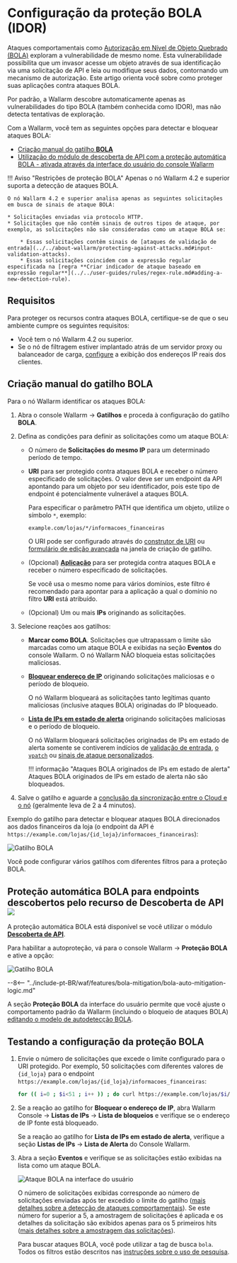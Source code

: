 [variability-in-endpoints-docs]:       ../../about-wallarm/api-discovery.md#variability-in-endpoints
[changes-in-api-docs]:       ../../user-guides/api-discovery.md#tracking-changes-in-api
[bola-protection-for-endpoints-docs]:  ../../about-wallarm/api-discovery.md#automatic-bola-protection

# Configuração da proteção BOLA (IDOR)

Ataques comportamentais como [Autorização em Nível de Objeto Quebrado (BOLA)](../../attacks-vulns-list.md#broken-object-level-authorization-bola) exploram a vulnerabilidade de mesmo nome. Esta vulnerabilidade possibilita que um invasor acesse um objeto através de sua identificação via uma solicitação de API e leia ou modifique seus dados, contornando um mecanismo de autorização. Este artigo orienta você sobre como proteger suas aplicações contra ataques BOLA.

Por padrão, a Wallarm descobre automaticamente apenas as vulnerabilidades do tipo BOLA (também conhecida como IDOR), mas não detecta tentativas de exploração.

Com a Wallarm, você tem as seguintes opções para detectar e bloquear ataques BOLA:

* [Criação manual do gatilho **BOLA**](#criacao-manual-do-gatilho-BOLA)
* [Utilização do módulo de descoberta de API com a proteção automática BOLA - ativada através da interface do usuário do console Wallarm](#protecao-automatica-BOLA-para-endpoints-descobertos-pela-descoberto-de-API)

!!! Aviso "Restrições de proteção BOLA"
    Apenas o nó Wallarm 4.2 e superior suporta a detecção de ataques BOLA.

    O nó Wallarm 4.2 e superior analisa apenas as seguintes solicitações em busca de sinais de ataque BOLA:

    * Solicitações enviadas via protocolo HTTP.
    * Solicitações que não contêm sinais de outros tipos de ataque, por exemplo, as solicitações não são consideradas como um ataque BOLA se:

        * Essas solicitações contêm sinais de [ataques de validação de entrada](../../about-wallarm/protecting-against-attacks.md#input-validation-attacks).
        * Essas solicitações coincidem com a expressão regular especificada na [regra **Criar indicador de ataque baseado em expressão regular**](../../user-guides/rules/regex-rule.md#adding-a-new-detection-rule).

## Requisitos

Para proteger os recursos contra ataques BOLA, certifique-se de que o seu ambiente cumpre os seguintes requisitos:

* Você tem o nó Wallarm 4.2 ou superior.
* Se o nó de filtragem estiver implantado atrás de um servidor proxy ou balanceador de carga, [configure](../using-proxy-or-balancer-en.md) a exibição dos endereços IP reais dos clientes.

## Criação manual do gatilho BOLA

Para o nó Wallarm identificar os ataques BOLA:

1. Abra o console Wallarm → **Gatilhos** e proceda à configuração do gatilho **BOLA**.
1. Defina as condições para definir as solicitações como um ataque BOLA:

    * O número de **Solicitações do mesmo IP** para um determinado período de tempo.
    * **URI** para ser protegido contra ataques BOLA e receber o número especificado de solicitações. O valor deve ser um endpoint da API apontando para um objeto por seu identificador, pois este tipo de endpoint é potencialmente vulnerável a ataques BOLA.

        Para especificar o parâmetro PATH que identifica um objeto, utilize o símbolo `*`, exemplo:

        ```bash
        example.com/lojas/*/informacoes_financeiras
        ```

        O URI pode ser configurado através do [construtor de URI](../../user-guides/rules/add-rule.md#uri-constructor) ou [formulário de edição avançada](../../user-guides/rules/add-rule.md#advanced-edit-form) na janela de criação de gatilho.

    * (Opcional) [**Aplicação**](../../user-guides/settings/applications.md) para ser protegida contra ataques BOLA e receber o número especificado de solicitações.

        Se você usa o mesmo nome para vários domínios, este filtro é recomendado para apontar para a aplicação a qual o domínio no filtro **URI** está atribuído.

    * (Opcional) Um ou mais **IPs** originando as solicitações.
1. Selecione reações aos gatilhos:

    * **Marcar como BOLA**. Solicitações que ultrapassam o limite são marcadas como um ataque BOLA e exibidas na seção **Eventos** do console Wallarm. O nó Wallarm NÃO bloqueia estas solicitações maliciosas.
    * [**Bloquear endereço de IP**](../../user-guides/ip-lists/denylist.md) originando solicitações maliciosas e o período de bloqueio.
    
        O nó Wallarm bloqueará as solicitações tanto legítimas quanto maliciosas (inclusive ataques BOLA) originadas do IP bloqueado.
    
    * [**Lista de IPs em estado de alerta**](../../user-guides/ip-lists/graylist.md) originando solicitações maliciosas e o período de bloqueio.
    
        O nó Wallarm bloqueará solicitações originadas de IPs em estado de alerta somente se contiverem indícios de [validação de entrada](../../about-wallarm/protecting-against-attacks.md#input-validation-attacks), [o `vpatch`](../../user-guides/rules/vpatch-rule.md) ou [sinais de ataque personalizados](../../user-guides/rules/regex-rule.md).
        
        !!! informação "Ataques BOLA originados de IPs em estado de alerta"
            Ataques BOLA originados de IPs em estado de alerta não são bloqueados.
1. Salve o gatilho e aguarde a [conclusão da sincronização entre o Cloud e o nó](../configure-cloud-node-synchronization-en.md) (geralmente leva de 2 a 4 minutos).

Exemplo do gatilho para detectar e bloquear ataques BOLA direcionados aos dados financeiros da loja (o endpoint da API é `https://example.com/lojas/{id_loja}/informacoes_financeiras`):

![Gatilho BOLA](../../images/user-guides/triggers/trigger-example7.png)

Você pode configurar vários gatilhos com diferentes filtros para a proteção BOLA.

## Proteção automática BOLA para endpoints descobertos pelo recurso de Descoberta de API <a href="../../../about-wallarm/subscription-plans/#subscription-plans"><img src="../../../images/api-security-tag.svg" style="border: none;"></a>

A proteção automática BOLA está disponível se você utilizar o módulo **[Descoberta de API](../../about-wallarm/api-discovery.md)**.

Para habilitar a autoproteção, vá para o console Wallarm → **Proteção BOLA** e ative a opção:

![Gatilho BOLA](../../images/user-guides/bola-protection/trigger-enabled-state.png)

--8<-- "../include-pt-BR/waf/features/bola-mitigation/bola-auto-mitigation-logic.md"

A seção **Proteção BOLA** da interface do usuário permite que você ajuste o comportamento padrão da Wallarm (incluindo o bloqueio de ataques BOLA) [editando o modelo de autodetecção BOLA](../../user-guides/bola-protection.md).

## Testando a configuração da proteção BOLA

1. Envie o número de solicitações que excede o limite configurado para o URI protegido. Por exemplo, 50 solicitações com diferentes valores de `{id_loja}` para o endpoint `https://example.com/lojas/{id_loja}/informacoes_financeiras`:

    ```bash
    for (( i=0 ; $i<51 ; i++ )) ; do curl https://example.com/lojas/$i/informacoes_financeiras ; done
    ```
1. Se a reação ao gatilho for **Bloquear o endereço de IP**, abra Wallarm Console → **Listas de IPs** → **Lista de bloqueios** e verifique se o endereço de IP fonte está bloqueado.

    Se a reação ao gatilho for **Lista de IPs em estado de alerta**, verifique a seção **Listas de IPs** → **Lista de Alerta** do Console Wallarm.
1. Abra a seção **Eventos** e verifique se as solicitações estão exibidas na lista como um ataque BOLA.

    ![Ataque BOLA na interface do usuário](../../images/user-guides/events/bola-attack.png)

    O número de solicitações exibidas corresponde ao número de solicitações enviadas após ter excedido o limite do gatilho ([mais detalhes sobre a detecção de ataques comportamentais](../../about-wallarm/protecting-against-attacks.md#behavioral-attacks)). Se este número for superior a 5, a amostragem de solicitações é aplicada e os detalhes da solicitação são exibidos apenas para os 5 primeiros hits ([mais detalhes sobre a amostragem das solicitações](../../user-guides/events/analyze-attack.md#sampling-of-hits)).

    Para buscar ataques BOLA, você pode utilizar a tag de busca `bola`. Todos os filtros estão descritos nas [instruções sobre o uso de pesquisa](../../user-guides/search-and-filters/use-search.md).